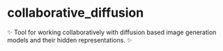 # collaborative_diffusion
✨ Tool for working collaboratively with diffusion based image generation models and their hidden representations. ✨

